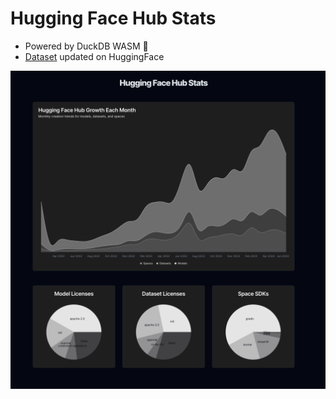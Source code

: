 # Hugging Face Hub Stats

- Powered by DuckDB WASM 🦆
- [Dataset](https://huggingface.co/datasets/cfahlgren1/hub-stats) updated on HuggingFace

![HF Stats](./stats.png)
